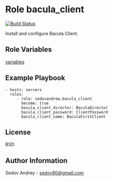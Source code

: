 Role bacula_client
==================

[![Build Status](https://travis-ci.org/sedovandrew/ansible-role-bacula-client.svg?branch=master)](https://travis-ci.org/sedovandrew/ansible-role-bacula-client)

Install and configure Bacula Client.

Role Variables
--------------

[variables](https://github.com/sedovandrew/ansible-role-bacula-client/blob/master/defaults/main.yml)

Example Playbook
----------------

    - hosts: servers
      roles:
         - role: sedovandrew.bacula_client
           become: true
           bacula_client_director: BaculaDirector
           bacula_client_password: ClientPassword
           bacula_client_name: BaculaFirstClient

License
-------

BSD

Author Information
------------------

Sedov Andrey - sedoy80@gmail.com
